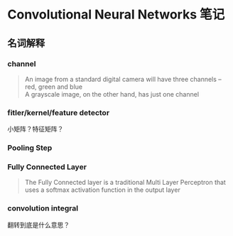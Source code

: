 Convolutional Neural Networks 笔记
===============================
## 名词解释
### channel
>An image from a standard digital camera will have three channels – red, green and blue  
A grayscale image, on the other hand, has just one channel

### fitler/kernel/feature detector
小矩阵？特征矩阵？

### Pooling Step


### Fully Connected Layer
>The Fully Connected layer is a traditional Multi Layer Perceptron that uses a softmax activation function in the output layer

### convolution integral
翻转到底是什么意思？